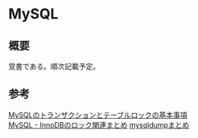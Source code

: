 # MySQL

## 概要
覚書である。順次記載予定。

## 参考
[MySQLのトランザクションとテーブルロックの基本事項](http://kannokanno.hatenablog.com/entry/20120704/1341419338)  
[MySQL - InnoDBのロック関連まとめ](https://qiita.com/mizzwithliam/items/31fb68217899bd0559e8)
[mysqldumpまとめ](https://qiita.com/PlanetMeron/items/3a41e14607a65bc9b60c)

